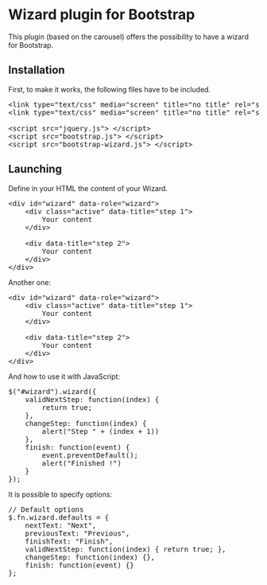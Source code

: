 # Wizard plugin for Bootstrap #

This plugin (based on the carousel) offers the possibility to have a wizard for Bootstrap.

Installation
------------

First, to make it works, the following files have to be included.

<pre>
&lt;link type=&quot;text/css&quot; media=&quot;screen&quot; title=&quot;no title&quot; rel=&quot;stylesheet&quot; href=&quot;bootstrap.css&quot; /&gt;
&lt;link type=&quot;text/css&quot; media=&quot;screen&quot; title=&quot;no title&quot; rel=&quot;stylesheet&quot; href=&quot;bootstrap-wizard.css&quot; /&gt;

&lt;script src=&quot;jquery.js&quot;&gt; &lt;/script&gt;
&lt;script src=&quot;bootstrap.js&quot;&gt; &lt;/script&gt;
&lt;script src=&quot;bootstrap-wizard.js&quot;&gt; &lt;/script&gt;
</pre>

Launching
---------

Define in your HTML the content of your Wizard.

<pre>
&lt;div id=&quot;wizard&quot; data-role=&quot;wizard&quot;&gt;
	&lt;div class=&quot;active&quot; data-title=&quot;step 1&quot;&gt;
		Your content
	&lt;/div&gt;
	
	&lt;div data-title=&quot;step 2&quot;&gt;
		Your content
	&lt;/div&gt;
&lt;/div&gt;
</pre>

Another one:
<pre>
&lt;div id=&quot;wizard&quot; data-role=&quot;wizard&quot;&gt;
	&lt;div class=&quot;active&quot; data-title=&quot;step 1&quot;&gt;
		Your content
	&lt;/div&gt;
	
	&lt;div data-title=&quot;step 2&quot;&gt;
		Your content
	&lt;/div&gt;
&lt;/div&gt;
</pre>

And how to use it with JavaScript:
<pre>
$(&quot;#wizard&quot;).wizard({
	validNextStep: function(index) { 
		return true; 
	},
	changeStep: function(index) {
		alert(&quot;Step &quot; + (index + 1))
	},
	finish: function(event) {
		event.preventDefault();
		alert(&quot;Finished !&quot;)
	}
});
</pre>

It is possible to specify options:
<pre>
// Default options
$.fn.wizard.defaults = {
	nextText: &quot;Next&quot;,
	previousText: &quot;Previous&quot;,
	finishText: &quot;Finish&quot;,
	validNextStep: function(index) { return true; },
	changeStep: function(index) {},
	finish: function(event) {}
};
</pre>
